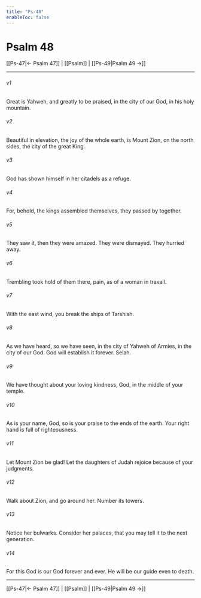 ```yaml
---
title: "Ps-48"
enableToc: false
---
```

# Psalm 48

[[Ps-47|← Psalm 47]] | [[Psalm]] | [[Ps-49|Psalm 49 →]]
***



###### v1 
Great is Yahweh, and greatly to be praised, in the city of our God, in his holy mountain. 

###### v2 
Beautiful in elevation, the joy of the whole earth, is Mount Zion, on the north sides, the city of the great King. 

###### v3 
God has shown himself in her citadels as a refuge. 

###### v4 
For, behold, the kings assembled themselves, they passed by together. 

###### v5 
They saw it, then they were amazed. They were dismayed. They hurried away. 

###### v6 
Trembling took hold of them there, pain, as of a woman in travail. 

###### v7 
With the east wind, you break the ships of Tarshish. 

###### v8 
As we have heard, so we have seen, in the city of Yahweh of Armies, in the city of our God. God will establish it forever. Selah. 

###### v9 
We have thought about your loving kindness, God, in the middle of your temple. 

###### v10 
As is your name, God, so is your praise to the ends of the earth. Your right hand is full of righteousness. 

###### v11 
Let Mount Zion be glad! Let the daughters of Judah rejoice because of your judgments. 

###### v12 
Walk about Zion, and go around her. Number its towers. 

###### v13 
Notice her bulwarks. Consider her palaces, that you may tell it to the next generation. 

###### v14 
For this God is our God forever and ever. He will be our guide even to death.

***
[[Ps-47|← Psalm 47]] | [[Psalm]] | [[Ps-49|Psalm 49 →]]
